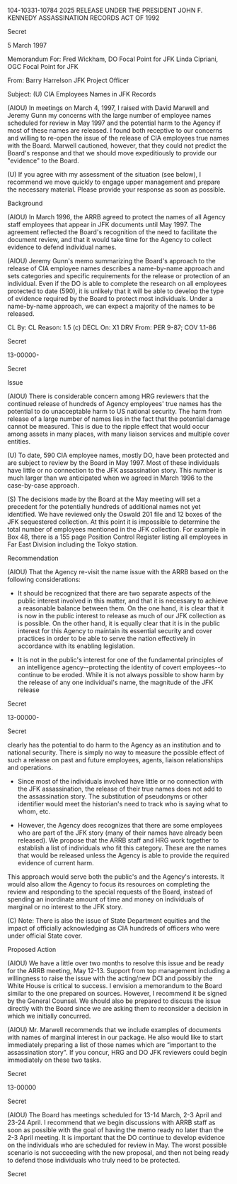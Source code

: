 104-10331-10784
2025 RELEASE UNDER THE PRESIDENT JOHN F. KENNEDY ASSASSINATION RECORDS ACT OF 1992

Secret

5 March 1997

Memorandum For: Fred Wickham, DO Focal Point for JFK
Linda Cipriani, OGC Focal Point for JFK

From: Barry Harrelson
JFK Project Officer

Subject: (U) CIA Employees Names in JFK Records

(AIOU) In meetings on March 4, 1997, I raised with David Marwell and Jeremy Gunn my concerns with the large number of employee names scheduled for review in May 1997 and the potential harm to the Agency if most of these names are released. I found both receptive to our concerns and willing to re-open the issue of the release of CIA employees true names with the Board. Marwell cautioned, however, that they could not predict the Board's response and that we should move expeditiously to provide our "evidence" to the Board.

(U) If you agree with my assessment of the situation (see below), I recommend we move quickly to engage upper management and prepare the necessary material. Please provide your response as soon as possible.

Background

(AIOU) In March 1996, the ARRB agreed to protect the names of all Agency staff employees that appear in JFK documents until May 1997. The agreement reflected the Board's recognition of the need to facilitate the document review, and that it would take time for the Agency to collect evidence to defend individual names.

(AIOU) Jeremy Gunn's memo summarizing the Board's approach to the release of CIA employee names describes a name-by-name approach and sets categories and specific requirements for the release or protection of an individual. Even if the DO is able to complete the research on all employees protected to date (590), it is unlikely that it will be able to develop the type of evidence required by the Board to protect most individuals. Under a name-by-name approach, we can expect a majority of the names to be released.

CL By:
CL Reason: 1.5 (c)
DECL On: X1
DRV From: PER 9-87; COV 1.1-86

Secret

13-00000-

Secret

Issue

(AIOU) There is considerable concern among HRG reviewers that the continued release of hundreds of Agency employees' true names has the potential to do unacceptable harm to US national security. The harm from release of a large number of names lies in the fact that the potential damage cannot be measured. This is due to the ripple effect that would occur among assets in many places, with many liaison services and multiple cover entities.

(U) To date, 590 CIA employee names, mostly DO, have been protected and are subject to review by the Board in May 1997. Most of these individuals have little or no connection to the JFK assassination story. This number is much larger than we anticipated when we agreed in March 1996 to the case-by-case approach.

(S) The decisions made by the Board at the May meeting will set a precedent for the potentially hundreds of additional names not yet identified. We have reviewed only the Oswald 201 file and 12 boxes of the JFK sequestered collection. At this point it is impossible to determine the total number of employees mentioned in the JFK collection. For example in Box 48, there is a 155 page Position Control Register listing all employees in Far East Division including the Tokyo station.

Recommendation

(AIOU) That the Agency re-visit the name issue with the ARRB based on the following considerations:

*   It should be recognized that there are two separate aspects of the public interest involved in this matter, and that it is necessary to achieve a reasonable balance between them. On the one hand, it is clear that it is now in the public interest to release as much of our JFK collection as is possible. On the other hand, it is equally clear that it is in the public interest for this Agency to maintain its essential security and cover practices in order to be able to serve the nation effectively in accordance with its enabling legislation.

*   It is not in the public's interest for one of the fundamental principles of an intelligence agency--protecting the identity of covert employees--to continue to be eroded. While it is not always possible to show harm by the release of any one individual's name, the magnitude of the JFK release

Secret

13-00000-

Secret

clearly has the potential to do harm to the Agency as an institution and to national security. There is simply no way to measure the possible effect of such a release on past and future employees, agents, liaison relationships and operations.

*   Since most of the individuals involved have little or no connection with the JFK assassination, the release of their true names does not add to the assassination story. The substitution of pseudonyms or other identifier would meet the historian's need to track who is saying what to whom, etc.

*   However, the Agency does recognizes that there are some employees who are part of the JFK story (many of their names have already been released). We propose that the ARRB staff and HRG work together to establish a list of individuals who fit this category. These are the names that would be released unless the Agency is able to provide the required evidence of current harm.

This approach would serve both the public's and the Agency's interests. It would also allow the Agency to focus its resources on completing the review and responding to the special requests of the Board, instead of spending an inordinate amount of time and money on individuals of marginal or no interest to the JFK story.

(C) Note: There is also the issue of State Department equities and the impact of officially acknowledging as CIA hundreds of officers who were under official State cover.

Proposed Action

(AIOU) We have a little over two months to resolve this issue and be ready for the ARRB meeting, May 12-13. Support from top management including a willingness to raise the issue with the acting/new DCI and possibly the White House is critical to success. I envision a memorandum to the Board similar to the one prepared on sources. However, I recommend it be signed by the General Counsel. We should also be prepared to discuss the issue directly with the Board since we are asking them to reconsider a decision in which we initially concurred.

(AIOU) Mr. Marwell recommends that we include examples of documents with names of marginal interest in our package. He also would like to start immediately preparing a list of those names which are “important to the assassination story". If you concur, HRG and DO JFK reviewers could begin immediately on these two tasks.

Secret

13-00000

Secret

(AIOU) The Board has meetings scheduled for 13-14 March, 2-3 April and 23-24 April. I recommend that we begin discussions with ARRB staff as soon as possible with the goal of having the memo ready no later than the 2-3 April meeting. It is important that the DO continue to develop evidence on the individuals who are scheduled for review in May. The worst possible scenario is not succeeding with the new proposal, and then not being ready to defend those individuals who truly need to be protected.

Secret
